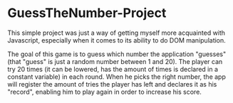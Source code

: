 # GuessTheNumber-Project

This simple project was just a way of getting myself more acquainted with Javascript, especially when it comes to its ability to do DOM manipulation.

The goal of this game is to guess which number the application "guesses" (that "guess" is just a random number between 1 and 20). The player can try 20 times (it can be lowered, has the amount of times is declared in a constant variable) in each round. When he picks the right number, the app will register the amount of tries the player has left and declares it as his "record", enabling him to play again in order to increase his score.